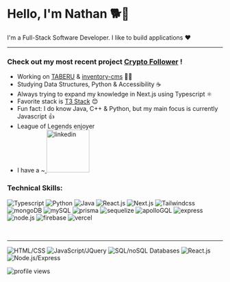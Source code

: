 # Hello, I'm Nathan 🐕🌸

I'm a Full-Stack Software Developer. I like to build applications ❤
<hr>

### Check out my most recent project [Crypto Follower](https://cryptofollower-ca7ce.web.app/) !

   - Working on [TABERU](https://github.com/TabuHana/taberu) &  [inventory-cms](https://github.com/TabuHana/inventory-cms) 👷‍♂️
   - Studying Data Structures, Python & Accessibility ☕
   - Always trying to expand my knowledge in Next.js using Typescript ⚛
   - Favorite stack is [T3 Stack](https://create.t3.gg/) 😊
   - Fun fact: I do know Java, C++ & Python, but my main focus is currently Javascript 👍
   - League of Legends enjoyer
   - I have a ~<a href="https://www.linkedin.com/in/nathaniel-marcellous/">
      <img alt="linkedin" width="100px" src="https://img.shields.io/badge/LinkedIn-0077B5?style=for-the-badge&logo=linkedin&logoColor=white" />
   </a>

### Technical Skills:
<p align="left">
<img alt="Typescript" src="https://img.shields.io/badge/TypeScript-007ACC?style=for-the-badge&logo=typescript&logoColor=white" />
<img alt="Python" src="https://img.shields.io/badge/Python-FFD43B?style=for-the-badge&logo=python&logoColor=blue" />
<img alt="Java" src="https://img.shields.io/badge/java-%23ED8B00.svg?style=for-the-badge&logo=java&logoColor=white" />
<img alt="React.js" src="https://img.shields.io/badge/React-20232A?style=for-the-badge&logo=react&logoColor=61DAFB" />
<img alt="Next.js" src="https://img.shields.io/badge/next.js-000000?style=for-the-badge&logo=nextdotjs&logoColor=white" />
<img alt="Tailwindcss" src="https://img.shields.io/badge/Tailwind_CSS-38B2AC?style=for-the-badge&logo=tailwind-css&logoColor=white" />
<img alt="mongoDB" src="https://img.shields.io/badge/MongoDB-4EA94B?style=for-the-badge&logo=mongodb&logoColor=white" />
<img alt="mySQL" src="https://img.shields.io/badge/MySQL-005C84?style=for-the-badge&logo=mysql&logoColor=white" />
<img alt="prisma" src="https://img.shields.io/badge/Prisma-3982CE?style=for-the-badge&logo=Prisma&logoColor=white" />
<img alt="sequelize" src="https://img.shields.io/badge/Sequelize-52B0E7?style=for-the-badge&logo=Sequelize&logoColor=white" />
<img alt="apolloGQL" src="https://img.shields.io/badge/Apollo%20GraphQL-311C87?&style=for-the-badge&logo=Apollo%20GraphQL&logoColor=white" />
<img alt="express" src="https://img.shields.io/badge/Express.js-000000?style=for-the-badge&logo=express&logoColor=white" />
<img alt="node.js" src="https://img.shields.io/badge/Node.js-339933?style=for-the-badge&logo=nodedotjs&logoColor=white" />
<img alt="firebase" src="https://img.shields.io/badge/firebase-ffca28?style=for-the-badge&logo=firebase&logoColor=black" />
<img alt="vercel" src="https://img.shields.io/badge/Vercel-000000?style=for-the-badge&logo=vercel&logoColor=white" />
</p>
<br>

<hr>
<p align="left">
<img alt="HTML/CSS" src="https://user-images.githubusercontent.com/39642290/169638568-21dffd5b-8707-43e7-a60a-6dfc53543638.png">
<img alt="JavaScript/JQuery" src="https://user-images.githubusercontent.com/39642290/169638569-6c4e5c2e-2bc3-4567-84eb-9c1df6541fdd.png">
<img alt="SQL/noSQL Databases" src="https://user-images.githubusercontent.com/39642290/169638557-53057cdf-69ed-4c11-8939-029fe136d7cb.png">
<img alt="React.js" src="https://user-images.githubusercontent.com/39642290/169638552-62013ff2-53bc-455f-be57-cad1e2f3dd31.png">
<img alt="Node.js/Express" src="https://user-images.githubusercontent.com/39642290/169638570-9e74b1d2-0e56-48ea-aed8-b36412abd50c.png">
</p>
<img alt="profile views" src="https://komarev.com/ghpvc/?username=tabuhana&style=for-the-badge&color=ff69b4&label=profile visitors 👋" />
